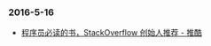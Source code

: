 ### 2016-5-16<br />
+ [程序员必读的书，StackOverflow 创始人推荐 - 推酷](http://www.tuicool.com/articles/EzQvIvY)<br />
